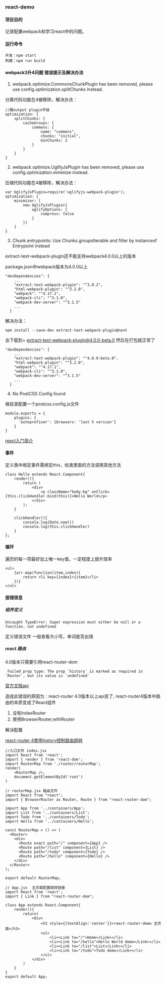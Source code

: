 ### react-demo

#### 项目目的

记录配置webpack和学习react中的问题。

#### 运行命令

```
开发：npm start
构建：npm run build
```

#### webpack3升4问题 错误提示及解决办法

1. webpack.optimize.CommonsChunkPlugin has been removed, please use config.optimization.splitChunks instead.

分离代码功能在4被移除，解决办法：

```
//跟output plugin平级
optimization: {
    splitChunks: {
        cacheGroups: {
            commons: {
                name: "commons",
                chunks: "initial",
                minChunks: 2
            }
        }
    }
}
```


2. webpack.optimize.UglifyJsPlugin has been removed, please use config.optimization.minimize instead.

压缩代码功能在4被移除，解决办法：

```
var UglifyJsPlugin=require('uglifyjs-webpack-plugin');
optimization: {
    minimizer: [
        new UglifyJsPlugin({
            uglifyOptions: {
                compress: false
            }
        })
    ]
}
```

3. Chunk.entrypoints: Use Chunks.groupsIterable and filter by instanceof Entrypoint instead

extract-text-webpack-plugin还不能支持webpack4.0.0以上的版本

package.json中webpack版本为4.0.0以上
```
"devDependencies": {
    ...
    "extract-text-webpack-plugin": "^3.0.2",
    "html-webpack-plugin": "^3.2.0",
    "webpack": "^4.17.1",
    "webpack-cli": "^3.1.0",
    "webpack-dev-server": "^3.1.5"
    ...
  }
```
解决办法：
 
```
npm install --save-dev extract-text-webpack-plugin@next 
```
会下载到+ extract-text-webpack-plugin@4.0.0-beta.0 然后在打包就正常了

```
"devDependencies": {
    ...
    "extract-text-webpack-plugin": "^4.0.0-beta.0",
    "html-webpack-plugin": "^3.2.0",
    "webpack": "^4.17.1",
    "webpack-cli": "^3.1.0",
    "webpack-dev-server": "^3.1.5"
    ...
  }
```

4. No PostCSS Config found

根目录配置一个postcss.config.js文件

```
module.exports = {  
    plugins: {  
      'autoprefixer': {browsers: 'last 5 version'}  
    }  
}
```

[react入门简介](https://segmentfault.com/a/1190000012921279)

#### 事件
定义类中绑定事件需绑定this，给类里面的方法调用其他方法

```
class Hello extends React.Component{
    render(){
        return (
            <div>
                <p className="body-bg" onClick={this.clickHandler.bind(this)}>Hello World</p>
            </div>
        );
    }

    clickHandler(){
        console.log(Date.now())
        console.log(this.clickHandler)
    }
};
```

#### 循环

遍历的每一项最好加上唯一key值，一定程度上提升效率

```
<ul>
    {arr.map(function(item,index){
        return <li key={index}>{item}</li>
    })}
</ul>
```

#### 报错信息

##### 组件定义

```
Uncaught TypeError: Super expression must either be null or a function, not undefined
```

定义错误文件  一般查看大小写，单词是否出错


##### react 路由

4.0版本只需要引用react-router-dom
```
 Failed prop type: The prop `history` is marked as required in `Router`, but its value is `undefined`
```
[官方文档api](https://reacttraining.com/react-router/web/api/Route)

造成此错误的原因为：react-router 4.0版本以上api变了,
react-router4版本中路由的本质变成了React组件

1. 没有IndexRouter
2. 使用BrowserRouter,withRouter


解决配置

[react-router 4使用history控制路由跳转](https://segmentfault.com/a/1190000011137828)

```
//入口文件 index.jsx
import React from 'react';
import { render } from 'react-dom';
import RouterMap from './router/routerMap';
render(
    <RouterMap />,
    document.getElementById('root')
)

// routerMap.jsx 路由文件
import React from "react";
import { BrowserRouter as Router, Route } from "react-router-dom";

import App from '../containers/App';
import List from '../containers/List';
import Todo from '../containers/Todo';
import Hello from '../containers/Hello';

const RouterMap = () => (
  <Router>
    <div>
      <Route exact path="/" component={App} />
      <Route path="/list" component={List} />
      <Route path="/todo" component={Todo} />
      <Route path="/hello" component={Hello} />
    </div>
  </Router>
);

export default RouterMap;

// App.jsx  主页面配置跳转链接
import React from 'react';
import { Link } from "react-router-dom";

class App extends React.Component{
    render(){
        return(
            <div>
                <h3 style={{textAlign:'center'}}>react-router-demo 主页面</h3>
                <ul>
                    <li><Link to="/">Home</Link></li>
                    <li><Link to="/hello">Hello World demo</Link></li>
                    <li><Link to="/list">List</Link></li>
                    <li><Link to="/todo">Todo demo</Link></li>
                </ul>
            </div>
        )
    }
}
export default App;
```